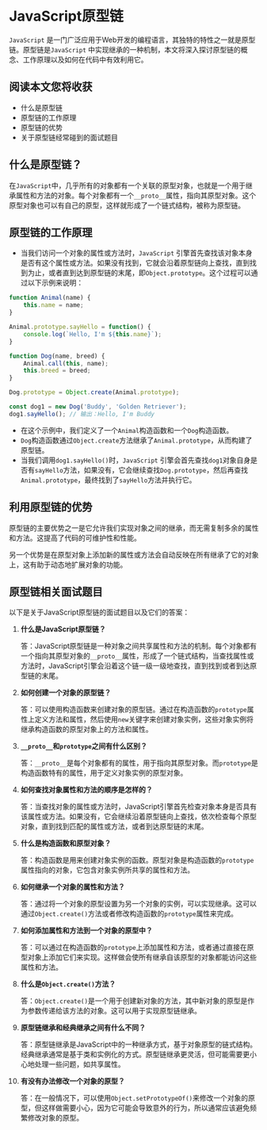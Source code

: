 # JavaScript原型链

`JavaScript` 是一门广泛应用于Web开发的编程语言，其独特的特性之一就是原型链。原型链是`JavaScript` 中实现继承的一种机制，本文将深入探讨原型链的概念、工作原理以及如何在代码中有效利用它。

## 阅读本文您将收获
* 什么是原型链
* 原型链的工作原理
* 原型链的优势
* 关于原型链经常碰到的面试题目

## 什么是原型链？

在`JavaScript`中，几乎所有的对象都有一个关联的原型对象，也就是一个用于继承属性和方法的对象。每个对象都有一个`__proto__`属性，指向其原型对象。这个原型对象也可以有自己的原型，这样就形成了一个链式结构，被称为原型链。

## 原型链的工作原理

* 当我们访问一个对象的属性或方法时，`JavaScript` 引擎首先查找该对象本身是否有这个属性或方法。如果没有找到，它就会沿着原型链向上查找，直到找到为止，或者直到达到原型链的末尾，即`Object.prototype`。这个过程可以通过以下示例来说明：

```javascript
function Animal(name) {
    this.name = name;
}

Animal.prototype.sayHello = function() {
    console.log(`Hello, I'm ${this.name}`);
}

function Dog(name, breed) {
    Animal.call(this, name);
    this.breed = breed;
}

Dog.prototype = Object.create(Animal.prototype);

const dog1 = new Dog('Buddy', 'Golden Retriever');
dog1.sayHello(); // 输出：Hello, I'm Buddy
```

* 在这个示例中，我们定义了一个`Animal`构造函数和一个`Dog`构造函数。
* `Dog`构造函数通过`Object.create`方法继承了`Animal.prototype`，从而构建了原型链。
* 当我们调用`dog1.sayHello()`时，`JavaScript` 引擎会首先查找`dog1`对象自身是否有`sayHello`方法，如果没有，它会继续查找`Dog.prototype`，然后再查找`Animal.prototype`，最终找到了`sayHello`方法并执行它。

## 利用原型链的优势

原型链的主要优势之一是它允许我们实现对象之间的继承，而无需复制多余的属性和方法。这提高了代码的可维护性和性能。

另一个优势是在原型对象上添加新的属性或方法会自动反映在所有继承了它的对象上，这有助于动态地扩展对象的功能。

## 原型链相关面试题目
以下是关于JavaScript原型链的面试题目以及它们的答案：

1. **什么是JavaScript原型链？**

   答：JavaScript原型链是一种对象之间共享属性和方法的机制。每个对象都有一个指向其原型对象的`__proto__`属性，形成了一个链式结构，当查找属性或方法时，JavaScript引擎会沿着这个链一级一级地查找，直到找到或者到达原型链的末尾。

2. **如何创建一个对象的原型链？**

   答：可以使用构造函数来创建对象的原型链。通过在构造函数的`prototype`属性上定义方法和属性，然后使用`new`关键字来创建对象实例，这些对象实例将继承构造函数的原型对象上的方法和属性。

3. **`__proto__`和`prototype`之间有什么区别？**

   答：`__proto__`是每个对象都有的属性，用于指向其原型对象。而`prototype`是构造函数特有的属性，用于定义对象实例的原型对象。

4. **如何查找对象属性和方法的顺序是怎样的？**

   答：当查找对象的属性或方法时，JavaScript引擎首先检查对象本身是否具有该属性或方法。如果没有，它会继续沿着原型链向上查找，依次检查每个原型对象，直到找到匹配的属性或方法，或者到达原型链的末尾。

5. **什么是构造函数和原型对象？**

   答：构造函数是用来创建对象实例的函数。原型对象是构造函数的`prototype`属性指向的对象，它包含对象实例所共享的属性和方法。

6. **如何继承一个对象的属性和方法？**

   答：通过将一个对象的原型设置为另一个对象的实例，可以实现继承。这可以通过`Object.create()`方法或者修改构造函数的`prototype`属性来完成。

7. **如何添加属性和方法到一个对象的原型中？**

   答：可以通过在构造函数的`prototype`上添加属性和方法，或者通过直接在原型对象上添加它们来实现。这样做会使所有继承自该原型的对象都能访问这些属性和方法。

8. **什么是`Object.create()`方法？**

   答：`Object.create()`是一个用于创建新对象的方法，其中新对象的原型是作为参数传递给该方法的对象。这可以用于实现原型链继承。

9. **原型链继承和经典继承之间有什么不同？**

   答：原型链继承是JavaScript中的一种继承方式，基于对象原型的链式结构。经典继承通常是基于类和实例化的方式。原型链继承更灵活，但可能需要更小心地处理一些问题，如共享属性。

10. **有没有办法修改一个对象的原型？**

    答：在一般情况下，可以使用`Object.setPrototypeOf()`来修改一个对象的原型，但这样做需要小心，因为它可能会导致意外的行为，所以通常应该避免频繁修改对象的原型。
